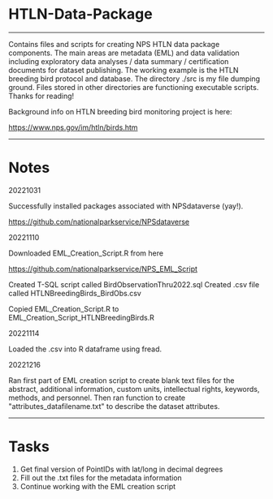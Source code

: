 # HTLN-Data-Package
----------------
Contains files and scripts for creating NPS HTLN data package components. The main areas are metadata (EML) and data validation including exploratory data analyses / data summary / certification documents for dataset publishing. The working example is the HTLN breeding bird protocol and database. The directory ./src is my file dumping ground. Files stored in other directories are functioning executable scripts. Thanks for reading!

Background info on HTLN breeding bird monitoring project is here:

https://www.nps.gov/im/htln/birds.htm

--------------------------------
# Notes

20221031

Successfully installed packages associated with NPSdataverse (yay!). 

https://github.com/nationalparkservice/NPSdataverse

20221110

Downloaded EML_Creation_Script.R from here

https://github.com/nationalparkservice/NPS_EML_Script

Created T-SQL script called BirdObservationThru2022.sql
Created .csv file called HTLNBreedingBirds_BirdObs.csv

Copied EML_Creation_Script.R to EML_Creation_Script_HTLNBreedingBirds.R

20221114

Loaded the .csv into R dataframe using fread.

20221216

Ran first part of EML creation script to create blank text files for the abstract, additional information, custom units, intellectual
rights, keywords, methods, and personnel. Then ran function to create "attributes_datafilename.txt" to describe the dataset attributes.


-----------------
# Tasks

1. Get final version of PointIDs with lat/long in decimal degrees
2. Fill out the .txt files for the metadata information
3. Continue working with the EML creation script

